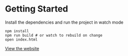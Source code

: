 # Getting Started
Install the dependencies and run the project in watch mode
```
npm install
npm run build # or watch to rebuild on change
open index.html
```

[View the website](https://clever-tiramisu-89c43c.netlify.app/)
